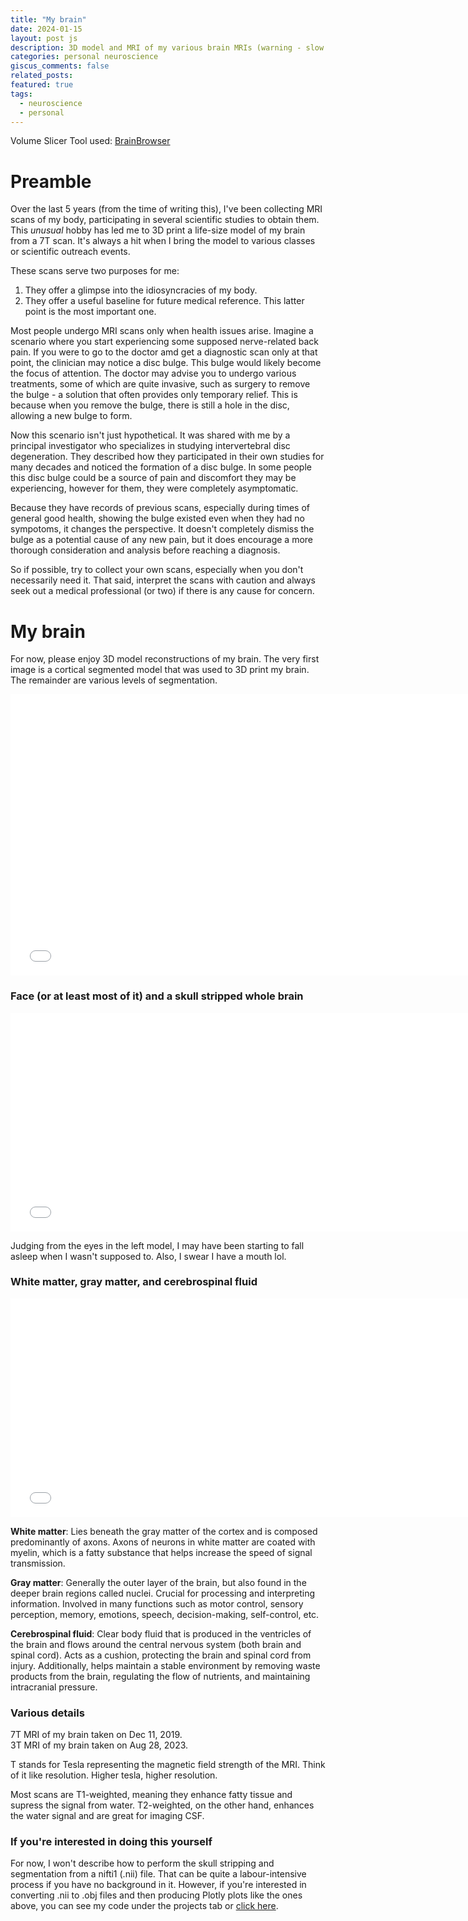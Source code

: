 ```yaml
---
title: "My brain"
date: 2024-01-15
layout: post js
description: 3D model and MRI of my various brain MRIs (warning - slow loading due to large downloads)
categories: personal neuroscience
giscus_comments: false
related_posts: 
featured: true
tags:
  - neuroscience
  - personal
---
```


Volume Slicer Tool used: [BrainBrowser](https://brainbrowser.cbrain.mcgill.ca)
# Preamble
Over the last 5 years (from the time of writing this), I've been collecting MRI scans of my body, participating in several scientific studies to obtain them. This *unusual* hobby has led me to 3D print a life-size model of my brain from a 7T scan. It's always a hit when I bring the model to various classes or scientific outreach events.

These scans serve two purposes for me:
1) They offer a glimpse into the idiosyncracies of my body.
2) They offer a useful baseline for future medical reference.
This latter point is the most important one.

Most people undergo MRI scans only when health issues arise. Imagine a scenario where you start experiencing some supposed nerve-related back pain. If you were to go to the doctor amd get a diagnostic scan only at that point, the clinician may notice a disc bulge. This bulge would likely become the focus of attention. The doctor may advise you to undergo various treatments, some of which are quite invasive, such as surgery to remove the bulge - a solution that often provides only temporary relief. This is because when you remove the bulge, there is still a hole in the disc, allowing a new bulge to form. 

Now this scenario isn't just hypothetical. It was shared with me by a principal investigator who specializes in studying intervertebral disc degeneration. They described how they participated in their own studies for many decades and noticed the formation of a disc bulge. In some people this disc bulge could be a source of pain and discomfort they may be experiencing, however for them, they were completely asymptomatic. 

Because they have records of previous scans, especially during times of general good health, showing the bulge existed even when they had no sympotoms, it changes the perspective. It doesn't completely dismiss the bulge as a potential cause of any new pain, but it does encourage a more thorough consideration and analysis before reaching a diagnosis.

So if possible, try to collect your own scans, especially when you don't necessarily need it. That said, interpret the scans with caution and always seek out a medical professional (or two) if there is any cause for concern.

# My brain

For now, please enjoy 3D model reconstructions of my brain. The very first image is a cortical segmented model that was used to 3D print my brain. The remainder are various levels of segmentation.

<iframe src="../../../assets/plotly/brain.html" width="750" height="450" frameBorder="0"></iframe>


### Face (or at least most of it) and a skull stripped whole brain
<iframe src="../../../assets/plotly/face_raw.html" width="750" height="350" frameBorder="0"></iframe>

Judging from the eyes in the left model, I may have been starting to fall asleep when I wasn't supposed to. Also, I swear I have a mouth lol.

### White matter, gray matter, and cerebrospinal fluid
<iframe src="../../../assets/plotly/white_gray_csf.html" width="750" height="350" frameBorder="0"></iframe>

**White matter**: Lies beneath the gray matter of the cortex and is composed predominantly of axons. Axons of neurons in white matter are coated with myelin, which is a fatty substance that helps increase the speed of signal transmission.

**Gray matter**: Generally the outer layer of the brain, but also found in the deeper brain regions called nuclei. Crucial for processing and interpreting information. Involved in many functions such as motor control, sensory perception, memory, emotions, speech, decision-making, self-control, etc.

**Cerebrospinal fluid**: Clear body fluid that is produced in the ventricles of the brain and flows around the central nervous system (both brain and spinal cord). Acts as a cushion, protecting the brain and spinal cord from injury. Additionally, helps maintain a stable environment by removing waste products from the brain, regulating the flow of nutrients, and maintaining intracranial pressure.


### Various details

7T MRI of my brain taken on Dec 11, 2019.\
3T MRI of my brain taken on Aug 28, 2023.

T stands for Tesla representing the magnetic field strength of the MRI. Think of it like resolution. Higher tesla, higher resolution.

Most scans are T1-weighted, meaning they enhance fatty tissue and supress the signal from water. T2-weighted, on the other hand, enhances the water signal and are great for imaging CSF.

### If you're interested in doing this yourself
For now, I won't describe how to perform the skull stripping and segmentation from a nifti1 (.nii) file. That can be quite a labour-intensive process if you have no background in it. However, if you're interested in converting .nii to .obj files and then producing Plotly plots like the ones above, you can see my code under the projects tab or [click here](/projects/PlotBrainOBJ).

